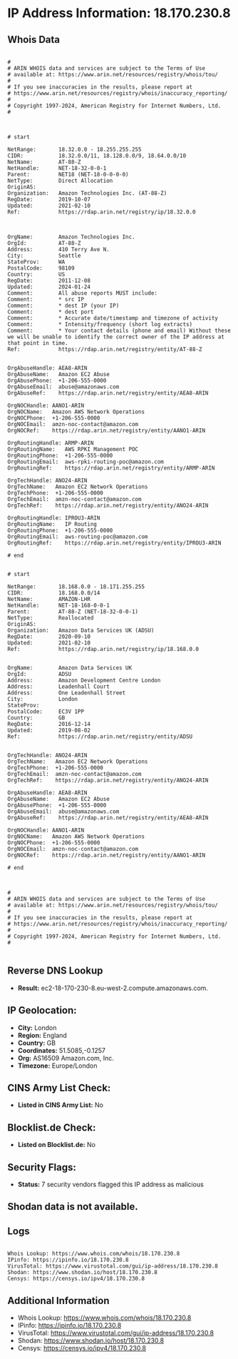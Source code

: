 # IP Address Information: 18.170.230.8

## Whois Data
```

#
# ARIN WHOIS data and services are subject to the Terms of Use
# available at: https://www.arin.net/resources/registry/whois/tou/
#
# If you see inaccuracies in the results, please report at
# https://www.arin.net/resources/registry/whois/inaccuracy_reporting/
#
# Copyright 1997-2024, American Registry for Internet Numbers, Ltd.
#



# start

NetRange:       18.32.0.0 - 18.255.255.255
CIDR:           18.32.0.0/11, 18.128.0.0/9, 18.64.0.0/10
NetName:        AT-88-Z
NetHandle:      NET-18-32-0-0-1
Parent:         NET18 (NET-18-0-0-0-0)
NetType:        Direct Allocation
OriginAS:       
Organization:   Amazon Technologies Inc. (AT-88-Z)
RegDate:        2019-10-07
Updated:        2021-02-10
Ref:            https://rdap.arin.net/registry/ip/18.32.0.0



OrgName:        Amazon Technologies Inc.
OrgId:          AT-88-Z
Address:        410 Terry Ave N.
City:           Seattle
StateProv:      WA
PostalCode:     98109
Country:        US
RegDate:        2011-12-08
Updated:        2024-01-24
Comment:        All abuse reports MUST include:
Comment:        * src IP
Comment:        * dest IP (your IP)
Comment:        * dest port
Comment:        * Accurate date/timestamp and timezone of activity
Comment:        * Intensity/frequency (short log extracts)
Comment:        * Your contact details (phone and email) Without these we will be unable to identify the correct owner of the IP address at that point in time.
Ref:            https://rdap.arin.net/registry/entity/AT-88-Z


OrgAbuseHandle: AEA8-ARIN
OrgAbuseName:   Amazon EC2 Abuse
OrgAbusePhone:  +1-206-555-0000 
OrgAbuseEmail:  abuse@amazonaws.com
OrgAbuseRef:    https://rdap.arin.net/registry/entity/AEA8-ARIN

OrgNOCHandle: AANO1-ARIN
OrgNOCName:   Amazon AWS Network Operations
OrgNOCPhone:  +1-206-555-0000 
OrgNOCEmail:  amzn-noc-contact@amazon.com
OrgNOCRef:    https://rdap.arin.net/registry/entity/AANO1-ARIN

OrgRoutingHandle: ARMP-ARIN
OrgRoutingName:   AWS RPKI Management POC
OrgRoutingPhone:  +1-206-555-0000 
OrgRoutingEmail:  aws-rpki-routing-poc@amazon.com
OrgRoutingRef:    https://rdap.arin.net/registry/entity/ARMP-ARIN

OrgTechHandle: ANO24-ARIN
OrgTechName:   Amazon EC2 Network Operations
OrgTechPhone:  +1-206-555-0000 
OrgTechEmail:  amzn-noc-contact@amazon.com
OrgTechRef:    https://rdap.arin.net/registry/entity/ANO24-ARIN

OrgRoutingHandle: IPROU3-ARIN
OrgRoutingName:   IP Routing
OrgRoutingPhone:  +1-206-555-0000 
OrgRoutingEmail:  aws-routing-poc@amazon.com
OrgRoutingRef:    https://rdap.arin.net/registry/entity/IPROU3-ARIN

# end


# start

NetRange:       18.168.0.0 - 18.171.255.255
CIDR:           18.168.0.0/14
NetName:        AMAZON-LHR
NetHandle:      NET-18-168-0-0-1
Parent:         AT-88-Z (NET-18-32-0-0-1)
NetType:        Reallocated
OriginAS:       
Organization:   Amazon Data Services UK (ADSU)
RegDate:        2020-09-10
Updated:        2021-02-10
Ref:            https://rdap.arin.net/registry/ip/18.168.0.0


OrgName:        Amazon Data Services UK
OrgId:          ADSU
Address:        Amazon Development Centre London
Address:        Leadenhall Court
Address:        One Leadenhall Street
City:           London
StateProv:      
PostalCode:     EC3V 1PP
Country:        GB
RegDate:        2016-12-14
Updated:        2019-08-02
Ref:            https://rdap.arin.net/registry/entity/ADSU


OrgTechHandle: ANO24-ARIN
OrgTechName:   Amazon EC2 Network Operations
OrgTechPhone:  +1-206-555-0000 
OrgTechEmail:  amzn-noc-contact@amazon.com
OrgTechRef:    https://rdap.arin.net/registry/entity/ANO24-ARIN

OrgAbuseHandle: AEA8-ARIN
OrgAbuseName:   Amazon EC2 Abuse
OrgAbusePhone:  +1-206-555-0000 
OrgAbuseEmail:  abuse@amazonaws.com
OrgAbuseRef:    https://rdap.arin.net/registry/entity/AEA8-ARIN

OrgNOCHandle: AANO1-ARIN
OrgNOCName:   Amazon AWS Network Operations
OrgNOCPhone:  +1-206-555-0000 
OrgNOCEmail:  amzn-noc-contact@amazon.com
OrgNOCRef:    https://rdap.arin.net/registry/entity/AANO1-ARIN

# end



#
# ARIN WHOIS data and services are subject to the Terms of Use
# available at: https://www.arin.net/resources/registry/whois/tou/
#
# If you see inaccuracies in the results, please report at
# https://www.arin.net/resources/registry/whois/inaccuracy_reporting/
#
# Copyright 1997-2024, American Registry for Internet Numbers, Ltd.
#


```
## Reverse DNS Lookup
- **Result:** ec2-18-170-230-8.eu-west-2.compute.amazonaws.com.

## IP Geolocation:
- **City:** London
- **Region:** England
- **Country:** GB
- **Coordinates:** 51.5085,-0.1257
- **Org:** AS16509 Amazon.com, Inc.
- **Timezone:** Europe/London

## CINS Army List Check:
- **Listed in CINS Army List:** 
No

## Blocklist.de Check:
- **Listed on Blocklist.de:** 
No

## Security Flags:
- **Status:** 7 security vendors flagged this IP address as malicious

## Shodan data is not available.

## Logs
```

Whois Lookup: https://www.whois.com/whois/18.170.230.8
IPinfo: https://ipinfo.io/18.170.230.8
VirusTotal: https://www.virustotal.com/gui/ip-address/18.170.230.8
Shodan: https://www.shodan.io/host/18.170.230.8
Censys: https://censys.io/ipv4/18.170.230.8

```
## Additional Information
- Whois Lookup: https://www.whois.com/whois/18.170.230.8
- IPinfo: https://ipinfo.io/18.170.230.8
- VirusTotal: https://www.virustotal.com/gui/ip-address/18.170.230.8
- Shodan: https://www.shodan.io/host/18.170.230.8
- Censys: https://censys.io/ipv4/18.170.230.8

